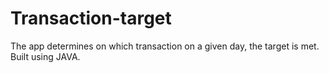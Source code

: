 # Transaction-target
The app determines on which transaction on a given day, the target is met. Built using JAVA.
